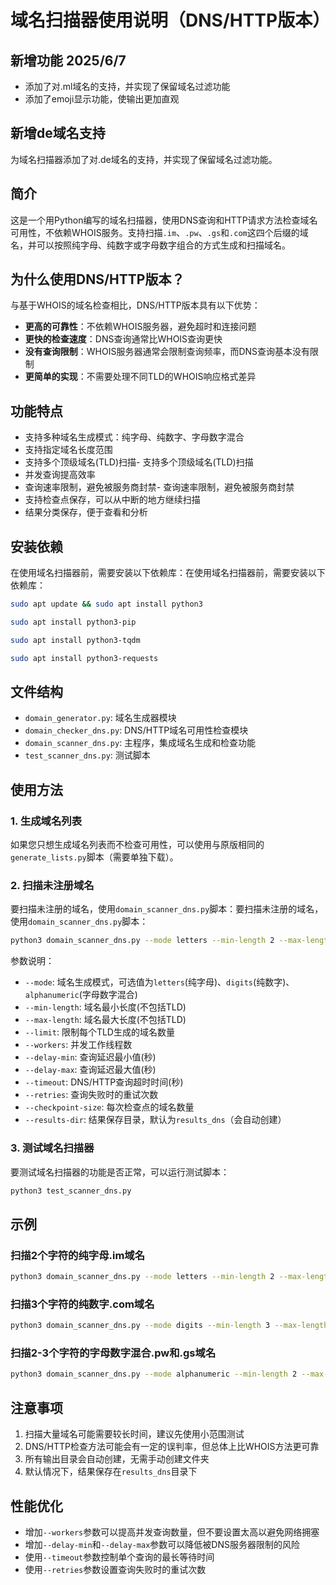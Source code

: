 # 域名扫描器使用说明（DNS/HTTP版本）

## 新增功能 2025/6/7

- 添加了对.ml域名的支持，并实现了保留域名过滤功能
- 添加了emoji显示功能，使输出更加直观

## 新增de域名支持

为域名扫描器添加了对.de域名的支持，并实现了保留域名过滤功能。

## 简介

这是一个用Python编写的域名扫描器，使用DNS查询和HTTP请求方法检查域名可用性，不依赖WHOIS服务。支持扫描`.im`、`.pw`、`.gs`和`.com`这四个后缀的域名，并可以按照纯字母、纯数字或字母数字组合的方式生成和扫描域名。

## 为什么使用DNS/HTTP版本？

与基于WHOIS的域名检查相比，DNS/HTTP版本具有以下优势：
- **更高的可靠性**：不依赖WHOIS服务器，避免超时和连接问题
- **更快的检查速度**：DNS查询通常比WHOIS查询更快
- **没有查询限制**：WHOIS服务器通常会限制查询频率，而DNS查询基本没有限制
- **更简单的实现**：不需要处理不同TLD的WHOIS响应格式差异

## 功能特点

- 支持多种域名生成模式：纯字母、纯数字、字母数字混合
- 支持指定域名长度范围
- 支持多个顶级域名(TLD)扫描- 支持多个顶级域名(TLD)扫描
- 并发查询提高效率
- 查询速率限制，避免被服务商封禁- 查询速率限制，避免被服务商封禁
- 支持检查点保存，可以从中断的地方继续扫描
- 结果分类保存，便于查看和分析

## 安装依赖

在使用域名扫描器前，需要安装以下依赖库：在使用域名扫描器前，需要安装以下依赖库：

```bash
sudo apt update && sudo apt install python3
```
```bash
sudo apt install python3-pip
```
```bash
sudo apt install python3-tqdm
```
```bash
sudo apt install python3-requests
```

## 文件结构

- `domain_generator.py`: 域名生成器模块
- `domain_checker_dns.py`: DNS/HTTP域名可用性检查模块
- `domain_scanner_dns.py`: 主程序，集成域名生成和检查功能
- `test_scanner_dns.py`: 测试脚本

## 使用方法

### 1. 生成域名列表

如果您只想生成域名列表而不检查可用性，可以使用与原版相同的`generate_lists.py`脚本（需要单独下载）。

### 2. 扫描未注册域名

要扫描未注册的域名，使用`domain_scanner_dns.py`脚本：要扫描未注册的域名，使用`domain_scanner_dns.py`脚本：

```bash
python3 domain_scanner_dns.py --mode letters --min-length 2 --max-length 2 --tlds .im .pw --limit 100 --workers 3
```

参数说明：
- `--mode`: 域名生成模式，可选值为`letters`(纯字母)、`digits`(纯数字)、`alphanumeric`(字母数字混合)
- `--min-length`: 域名最小长度(不包括TLD)
- `--max-length`: 域名最大长度(不包括TLD)
- `--limit`: 限制每个TLD生成的域名数量
- `--workers`: 并发工作线程数
- `--delay-min`: 查询延迟最小值(秒)
- `--delay-max`: 查询延迟最大值(秒)
- `--timeout`: DNS/HTTP查询超时时间(秒)
- `--retries`: 查询失败时的重试次数
- `--checkpoint-size`: 每次检查点的域名数量
- `--results-dir`: 结果保存目录，默认为`results_dns`（会自动创建）

### 3. 测试域名扫描器

要测试域名扫描器的功能是否正常，可以运行测试脚本：

```bash
python3 test_scanner_dns.py
```

## 示例

### 扫描2个字符的纯字母.im域名

```bash
python3 domain_scanner_dns.py --mode letters --min-length 2 --max-length 2 --tlds .im --workers 3
```

### 扫描3个字符的纯数字.com域名

```bash
python3 domain_scanner_dns.py --mode digits --min-length 3 --max-length 3 --tlds .com --workers 3
```

### 扫描2-3个字符的字母数字混合.pw和.gs域名

```bash
python3 domain_scanner_dns.py --mode alphanumeric --min-length 2 --max-length 3 --tlds .pw .gs --workers 3 --delay-min 1.5 --delay-max 3.0
```

## 注意事项

1. 扫描大量域名可能需要较长时间，建议先使用小范围测试
2. DNS/HTTP检查方法可能会有一定的误判率，但总体上比WHOIS方法更可靠
3. 所有输出目录会自动创建，无需手动创建文件夹
4. 默认情况下，结果保存在`results_dns`目录下


## 性能优化

- 增加`--workers`参数可以提高并发查询数量，但不要设置太高以避免网络拥塞
- 增加`--delay-min`和`--delay-max`参数可以降低被DNS服务器限制的风险
- 使用`--timeout`参数控制单个查询的最长等待时间
- 使用`--retries`参数设置查询失败时的重试次数
